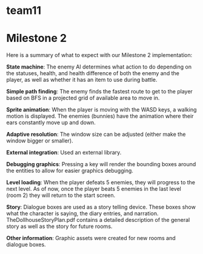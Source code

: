 # team11

# Milestone 2
Here is a summary of what to expect with our Milestone 2 implementation:

**State machine**: The enemy AI determines what action to do depending on the statuses, health, and health difference of both the enemy and the player, as well as whether it has an item to use during battle.

**Simple path finding**:
The enemy finds the fastest route to get to the player based on BFS in a projected grid of available area to move in. 

**Sprite animation**:
When the player is moving with the WASD keys, a walking motion is displayed. The enemies (bunnies) have the animation where their ears constantly move up and down. 

**Adaptive resolution**:
The window size can be adjusted (either make the window bigger or smaller). 

**External integration**: Used an external library.

**Debugging graphics**:
Pressing a key will render the bounding boxes around the entities to allow for easier graphics debugging. 

**Level loading**:
When the player defeats 5 enemies, they will progress to the next level. As of now, once the player beats 5 enemies in the last level (room 2) they will return to the start screen. 

**Story**:
Dialogue boxes are used as a story telling device. These boxes show what the character is saying, the diary entries, and narration. TheDollhouseStoryPlan.pdf contains a detailed description of the general story as well as the story for future rooms. 

**Other information**:
Graphic assets were created for new rooms and dialogue boxes. 
